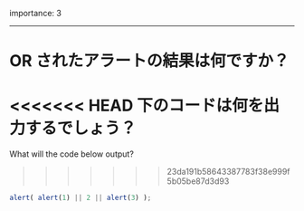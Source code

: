 importance: 3

---

# OR されたアラートの結果は何ですか？

<<<<<<< HEAD
下のコードは何を出力するでしょう？
=======
What will the code below output?
>>>>>>> 23da191b58643387783f38e999f5b05be87d3d93

```js
alert( alert(1) || 2 || alert(3) );
```
